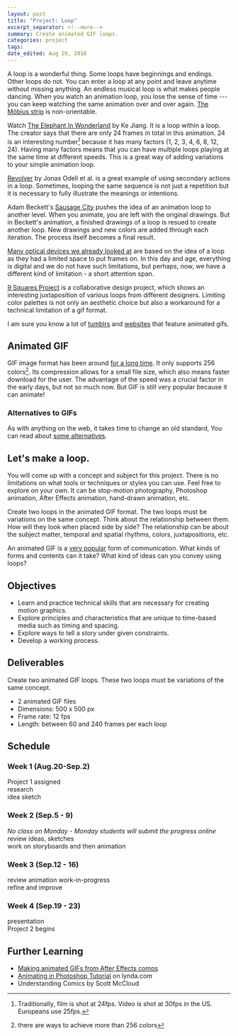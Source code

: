 ```yaml
---
layout: post	
title: "Project: Loop"
excerpt_separator: <!--more-->
summary: Create animated GIF loops.
categories: project
tags:
date_edited: Aug 29, 2016
---
```


A loop is a wonderful thing. Some loops have beginnings and endings. Other loops do not. You can enter a loop at any point and leave anytime without missing anything. An endless musical loop is what makes people dancing. When you watch an animation loop, you lose the sense of time --- you can keep watching the same animation over and over again. [The Möbius strip](https://en.wikipedia.org/wiki/Möbius_strip) is non-orientable.

Watch [The Elephant In Wonderland](http://www.jkart.net/anim.html) by Ke Jiang. It is a loop within a loop. The creator says that there are only 24 frames in total in this animation. 24 is an interesting number[^framerate-standards] because it has many factors (1, 2, 3, 4, 6, 8, 12, 24). Having many factors means that you can have multiple loops playing at the same time at different speeds. This is a great way of adding variations to your simple animation loop.

[Revolver](https://vimeo.com/13110245) by Jonas Odell et al. is a great example of using secondary actions in a loop. Sometimes, looping the same sequence is not just a repetition but it is necessary to fully illustrate the meanings or intentions.

Adam Beckett's [Sausage City](https://www.youtube.com/watch?v=RKS7N5ZzpI8) pushes the idea of an animation loop to another level. When you animate, you are left with the original drawings. But in Beckett's animation, a finished drawings of a loop is resued to create another loop. New drawings and new colors are added through each iteration. The process itself becomes a final result.

[Many optical devices we already looked at](/animation-tools-and-techniques#optical-devices) are based on the idea of a loop as they had a limited space to put frames on. In this day and age, everything is digital and we do not have such limitations, but perhaps, now, we have a different kind of limitation - a short attention span.

[9 Squares Project](http://9-squares.tumblr.com) is a collaborative design project, which shows an interesting juxtaposition of various loops from different designers. Limiting color palettes is not only an aesthetic choice but also a workaround for a technical limitation of a gif format.

I am sure you know a lot of [tumblrs](http://vincemckelvie.com) and [websites](http://behance.net/rafaelvarona) that feature animated gifs.




## Animated GIF
GIF image format has been around [for a long time](http://www.fastcodesign.com/3034030/9-design-ideas-that-forever-changed-the-web). It only supports 256 colors[^gif-color-limit]. Its compression allows for a small file size, which also means faster download for the user. The advantage of the speed was a crucial factor in the early days, but not so much now. But GIF is still very popular because it can animate! 

### Alternatives to GIFs
As with anything on the web, it takes time to change an old standard, You can read about [some alternatives](https://builtvisible.com/3-logical-alternatives-to-animated-gifs/).




## Let's make a loop.
You will come up with a concept and subject for this project. There is no limitations on what tools or techniques or styles you can use. Feel free to explore on your own. It can be stop-motion photography, Photoshop animation, After Effects animation, hand-drawn animation, etc.

Create two loops in the animated GIF format. The two loops must be variations on the same concept. Think about the relationship between them. How will they look when placed side by side? The relationship can be about the subject matter, temporal and spatial rhythms, colors, juxtapositions, etc.
 
An animated GIF is a [very popular](http://www.nytimes.com/2013/02/14/fashion/common-on-early-internet-gif-files-make-comeback.html?_r=1&) form of communication. What kinds of forms and contents can it take? What kind of ideas can you convey using loops?




## Objectives
- Learn and practice technical skills that are necessary for creating motion graphics.
- Explore principles and characteristics that are unique to time-based media such as timing and spacing.
- Explore ways to tell a *story* under given constraints.
- Develop a working process.




## Deliverables
Create two animated GIF loops. These two loops must be variations of the same concept.

- 2 animated GIF files
- Dimensions: 500 x 500 px
- Frame rate: 12 fps
- Length: between 60 and 240 frames per each loop




## Schedule

### Week 1 (Aug.20-Sep.2)
Project 1 assigned  
research  
idea sketch  

### Week 2 (Sep.5 - 9)
*No class on Monday - Monday students will submit the progress online*  
review ideas, sketches  
work on storyboards and then animation

### Week 3 (Sep.12 - 16)
review animation work-in-progress  
refine and improve

### Week 4 (Sep.19 - 23)
presentation  
Project 2 begins




## Further Learning
- [Making animated GIFs from After Effects comps](https://www.rocketstock.com/blog/making-animated-gifs-from-after-effects-comps/)
- [Animating in Photoshop Tutorial](https://www.lynda.com/After-Effects-tutorials/Motion-Graphics-Loops-01-Photoshop-Techniques/483234-2.html) on lynda.com
- Understanding Comics by Scott McCloud








<!--
## More
- Marcel Duchamp's disc
- the use in video games (w/ mathematical randomness)
- neon signs

### Boiling effect - for looping animation
is a way to keep things alive.
hand-made feel, more personal
3 frames drawn over previous one
4 or more frames create a sense of direction (unintended)

-->

<!-- footnotes -->

[^framerate-standards]: Traditionally, film is shot at 24fps. Video is shot at 30fps in the US. Europeans use 25fps.

[^gif-color-limit]: there are ways to achieve more than 256 colors 
